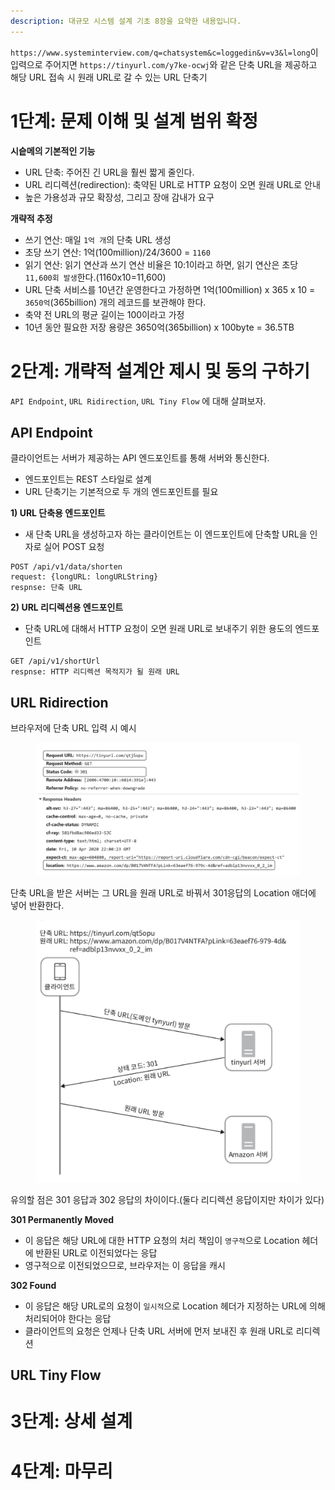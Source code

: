 ```yaml
---
description: 대규모 시스템 설계 기초 8장을 요약한 내용입니다.
---
```


`https://www.systeminterview.com/q=chatsystem&c=loggedin&v=v3&l=long`이 입력으로 주어지면 `https://tinyurl.com/y7ke-ocwj`와 같은 단축 URL을 제공하고 해당 URL 접속 시 원래 URL로 갈 수 있는 URL 단축기

# 1단계: 문제 이해 및 설계 범위 확정

**시슽메의 기본적인 기능**
- URL 단축: 주어진 긴 URL을 훨씬 짧게 줄인다.
- URL 리디렉션(redirection): 축약된 URL로 HTTP 요청이 오면 원래 URL로 안내
- 높은 가용성과 규모 확장성, 그리고 장애 감내가 요구

**개략적 추정**
- 쓰기 연산: 매일 `1억 개`의 단축 URL 생성
- 초당 쓰기 연산: 1억(100million)/24/3600 = `1160`
- 읽기 연산: 읽기 연산과 쓰기 연산 비율은 10:1이라고 하면, 읽기 연산은 초당 `11,600회 발생`한다.(1160x10=11,600)
- URL 단축 서비스를 10년간 운영한다고 가정하면 1억(100million) x 365 x 10 = `3650억`(365billion) 개의 레코드를 보관해야 한다.
- 축약 전 URL의 평균 길이는 100이라고 가정
- 10년 동안 필요한 저장 용량은 3650억(365billion) x 100byte = 36.5TB

# 2단계: 개략적 설계안 제시 및 동의 구하기

`API Endpoint`, `URL Ridirection`, `URL Tiny Flow` 에 대해 살펴보자.

## API Endpoint

클라이언트는 서버가 제공하는 API 엔드포인트를 통해 서버와 통신한다.
- 엔드포인트는 REST 스타일로 설계
- URL 단축기는 기본적으로 두 개의 엔드포인트를 필요

**1) URL 단축용 엔드포인트**
- 새 단축 URL을 생성하고자 하는 클라이언트는 이 엔드포인트에 단축할 URL을 인자로 실어 POST 요청
```http
POST /api/v1/data/shorten
request: {longURL: longURLString}
respnse: 단축 URL
```

**2) URL 리디렉션용 엔드포인트**
- 단축 URL에 대해서 HTTP 요청이 오면 원래 URL로 보내주기 위한 용도의 엔드포인트
```http
GET /api/v1/shortUrl
respnse: HTTP 리디렉션 목적지가 될 원래 URL
```

## URL Ridirection

브라우저에 단축 URL 입력 시 예시

<figure><img src="../../.gitbook/assets/system-design-interview/8-1.png" alt=""><figcaption></figcaption></figure>

단축 URL을 받은 서버는 그 URL을 원래 URL로 바꿔서 301응답의 Location 애더에 넣어 반환한다.

<figure><img src="../../.gitbook/assets/system-design-interview/8-2.png" alt=""><figcaption></figcaption></figure>

유의할 점은 301 응답과 302 응답의 차이이다.(둘다 리디렉션 응답이지만 차이가 있다)

**301 Permanently Moved**
- 이 응답은 해당 URL에 대한 HTTP 요청의 처리 책임이 `영구적`으로 Location 헤더에 반환된 URL로 이전되었다는 응답
- 영구적으로 이전되었으므로, 브라우저는 이 응답을 캐시

**302 Found**
- 이 응답은 해당 URL로의 요청이 `일시적`으로 Location 헤더가 지정하는 URL에 의해 처리되어야 한다는 응답
- 클라이언트의 요청은 언제나 단축 URL 서버에 먼저 보내진 후 원래 URL로 리디렉션

## URL Tiny Flow

# 3단계: 상세 설계

# 4단계: 마무리